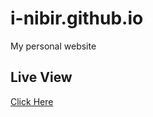# i-nibir.github.io
My personal website 



## Live View

[Click Here](https://abir-tx.github.io/i-nibir.github.io/)
